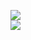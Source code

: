 [![](https://img.shields.io/badge/Made%20With-Github%20Spray-lightgrey.svg?style=for-the-badge&logo=github)](https://github.com/Annihil/github-spray#29878)  
[![](https://i.imgur.com/2DrTn0Z.gif)](https://github.com/Annihil/github-spray)